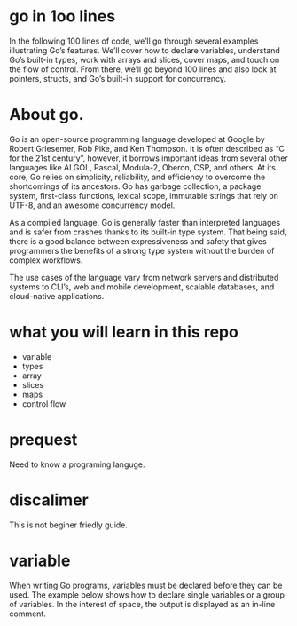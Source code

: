 # go in 1oo lines
In the following 100 lines of code, we’ll go through several examples illustrating Go’s features. We’ll cover how to declare variables, understand Go’s built-in types, work with arrays and slices, cover maps, and touch on the flow of control. From there, we’ll go beyond 100 lines and also look at pointers, structs, and Go’s built-in support for concurrency.
# About go.
Go is an open-source programming language developed at Google by Robert Griesemer, Rob Pike, and Ken Thompson. It is often described as “C for the 21st century”, however, it borrows important ideas from several other languages like ALGOL, Pascal, Modula-2, Oberon, CSP, and others. At its core, Go relies on simplicity, reliability, and efficiency to overcome the shortcomings of its ancestors. Go has garbage collection, a package system, first-class functions, lexical scope, immutable strings that rely on UTF-8, and an awesome concurrency model.

As a compiled language, Go is generally faster than interpreted languages and is safer from crashes thanks to its built-in type system. That being said, there is a good balance between expressiveness and safety that gives programmers the benefits of a strong type system without the burden of complex workflows.

The use cases of the language vary from network servers and distributed systems to CLI’s, web and mobile development, scalable databases, and cloud-native applications.
# what you will learn in this repo
*  variable
* types
* array 
* slices 
* maps
* control flow
#  prequest 
Need to know a programing languge.
# discalimer
This is not beginer friedly guide.
# variable 
When writing Go programs, variables must be declared before they can be used. The example below shows how to declare single variables or a group of variables. In the interest of space, the output is displayed as an in-line comment.
